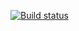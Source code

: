 [![Build status](https://ci.appveyor.com/api/projects/status/d28tbrgiug3m9u7x?svg=true)](https://ci.appveyor.com/project/LiquidAssContainer/ajs-oop)